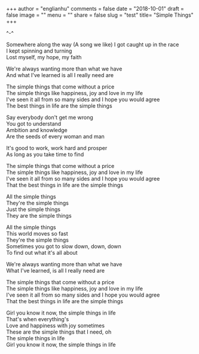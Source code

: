 +++
author = "englianhu"
comments = false
date = "2018-10-01"
draft = false
image = ""
menu = ""
share = false
slug = "test"
title= "Simple Things"
+++

^-^

Somewhere along the way (A song we like)
I got caught up in the race  
I kept spinning and turning  
Lost myself, my hope, my faith  

We're always wanting more than what we have  
And what I've learned is all I really need are  

The simple things that come without a price  
The simple things like happiness, joy and love in my life  
I've seen it all from so many sides and I hope you would agree  
The best things in life are the simple things  

Say everybody don't get me wrong  
You got to understand  
Ambition and knowledge  
Are the seeds of every woman and man  

It's good to work, work hard and prosper  
As long as you take time to find  

The simple things that come without a price  
The simple things like happiness, joy and love in my life  
I've seen it all from so many sides and I hope you would agree  
That the best things in life are the simple things  

All the simple things  
They're the simple things  
Just the simple things  
They are the simple things  

All the simple things  
This world moves so fast  
They're the simple things  
Sometimes you got to slow down, down, down  
To find out what it's all about  

We're always wanting more than what we have  
What I've learned, is all I really need are  

The simple things that come without a price  
The simple things like happiness, joy and love in my life  
I've seen it all from so many sides and I hope you would agree  
That the best things in life are the simple things  

Girl you know it now, the simple things in life  
That's when everything's  
Love and happiness with joy sometimes  
These are the simple things that I need, oh  
The simple things in life  
Girl you know it now, the simple things in life
